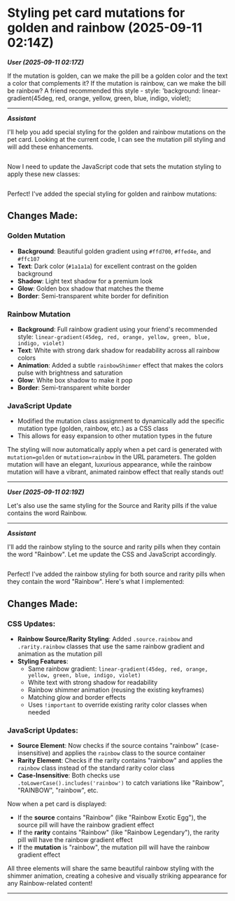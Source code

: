 <!-- Generated by SpecStory -->

# Styling pet card mutations for golden and rainbow (2025-09-11 02:14Z)

_**User (2025-09-11 02:17Z)**_

If the mutation is golden, can we make the pill be a golden color and the text a color that complements it?
If the mutation is rainbow, can we make the bill be rainbow? A friend recommended this style - style: 'background: linear-gradient(45deg, red, orange, yellow, green, blue, indigo, violet);

---

_**Assistant**_

I'll help you add special styling for the golden and rainbow mutations on the pet card. Looking at the current code, I can see the mutation pill styling and will add these enhancements. 
```

```
Now I need to update the JavaScript code that sets the mutation styling to apply these new classes: 
```

```
Perfect! I've added the special styling for golden and rainbow mutations:

## Changes Made:

### Golden Mutation
- **Background**: Beautiful golden gradient using `#ffd700`, `#ffed4e`, and `#ffc107`
- **Text**: Dark color (`#1a1a1a`) for excellent contrast on the golden background
- **Shadow**: Light text shadow for a premium look
- **Glow**: Golden box shadow that matches the theme
- **Border**: Semi-transparent white border for definition

### Rainbow Mutation
- **Background**: Full rainbow gradient using your friend's recommended style: `linear-gradient(45deg, red, orange, yellow, green, blue, indigo, violet)`
- **Text**: White with strong dark shadow for readability across all rainbow colors
- **Animation**: Added a subtle `rainbowShimmer` effect that makes the colors pulse with brightness and saturation
- **Glow**: White box shadow to make it pop
- **Border**: Semi-transparent white border

### JavaScript Update
- Modified the mutation class assignment to dynamically add the specific mutation type (golden, rainbow, etc.) as a CSS class
- This allows for easy expansion to other mutation types in the future

The styling will now automatically apply when a pet card is generated with `mutation=golden` or `mutation=rainbow` in the URL parameters. The golden mutation will have an elegant, luxurious appearance, while the rainbow mutation will have a vibrant, animated rainbow effect that really stands out!

---

_**User (2025-09-11 02:19Z)**_

Let's also use the same styling for the Source and Rarity pills if the value contains the word Rainbow.

---

_**Assistant**_

I'll add the rainbow styling to the source and rarity pills when they contain the word "Rainbow". Let me update the CSS and JavaScript accordingly. 
```

```
Perfect! I've added the rainbow styling for both source and rarity pills when they contain the word "Rainbow". Here's what I implemented:

## Changes Made:

### CSS Updates:
- **Rainbow Source/Rarity Styling**: Added `.source.rainbow` and `.rarity.rainbow` classes that use the same rainbow gradient and animation as the mutation pill
- **Styling Features**:
  - Same rainbow gradient: `linear-gradient(45deg, red, orange, yellow, green, blue, indigo, violet)`
  - White text with strong shadow for readability
  - Rainbow shimmer animation (reusing the existing keyframes)
  - Matching glow and border effects
  - Uses `!important` to override existing rarity color classes when needed

### JavaScript Updates:
- **Source Element**: Now checks if the source contains "rainbow" (case-insensitive) and applies the `rainbow` class to the source container
- **Rarity Element**: Checks if the rarity contains "rainbow" and applies the `rainbow` class instead of the standard rarity color class
- **Case-Insensitive**: Both checks use `.toLowerCase().includes('rainbow')` to catch variations like "Rainbow", "RAINBOW", "rainbow", etc.

Now when a pet card is displayed:
- If the **source** contains "Rainbow" (like "Rainbow Exotic Egg"), the source pill will have the rainbow gradient effect
- If the **rarity** contains "Rainbow" (like "Rainbow Legendary"), the rarity pill will have the rainbow gradient effect  
- If the **mutation** is "rainbow", the mutation pill will have the rainbow gradient effect

All three elements will share the same beautiful rainbow styling with the shimmer animation, creating a cohesive and visually striking appearance for any Rainbow-related content!

---

